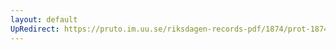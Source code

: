 ```yaml
---
layout: default
UpRedirect: https://pruto.im.uu.se/riksdagen-records-pdf/1874/prot-1874--ak--422/prot-1874--ak--422_012.pdf
---
```

